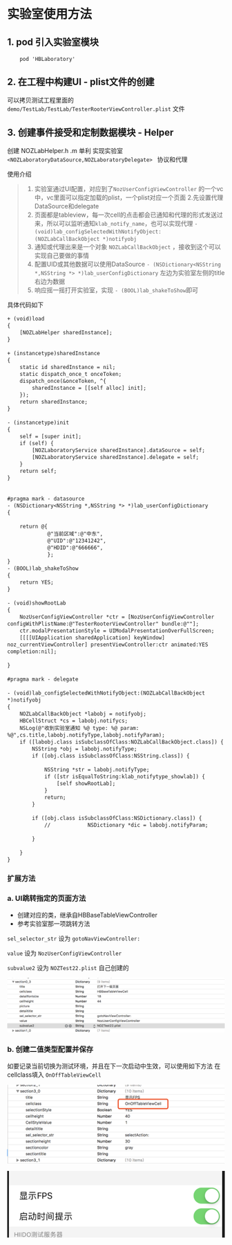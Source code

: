 
# 实验室使用方法

## 1. pod 引入实验室模块

```
    pod 'HBLaboratory' 
```

## 2. 在工程中构建UI - plist文件的创建
可以拷贝测试工程里面的 `demo/TestLab/TestLab/TesterRooterViewController.plist` 文件

## 3. 创建事件接受和定制数据模块 - Helper

创建 NOZLabHelper.h .m 单利
实现实验室`<NOZLaboratoryDataSource,NOZLaboratoryDelegate>
` 协议和代理


使用介绍 
> 1. 实验室通过UI配置，对应到了`NozUserConfigViewController` 的一个vc中，vc里面可以指定加载的plist，一个plist对应一个页面
> 2.先设置代理DataSource和delegate
> 3. 页面都是tableview，每一次cell的点击都会已通知和代理的形式发送过来，所以可以监听通知`klab_notify_name`，也可以实现代理 
> `- (void)lab_configSelectedWithNotifyObject:(NOZLabCallBackObject *)notifyobj`
> 4. 通知或代理出来是一个对象 `NOZLabCallBackObject` ，接收到这个可以实现自己要做的事情
> 5. 配置UID或其他数据可以使用DataSource `- (NSDictionary<NSString *,NSString *> *)lab_userConfigDictionary`  左边为实验室左侧的title右边为数据
> 6. 响应摇一摇打开实验室，实现 `- (BOOL)lab_shakeToShow`即可


具体代码如下

```
+ (void)load
{
    [NOZLabHelper sharedInstance];
}

+ (instancetype)sharedInstance
{
    static id sharedInstance = nil;
    static dispatch_once_t onceToken;
    dispatch_once(&onceToken, ^{
        sharedInstance = [[self alloc] init];
    });
    return sharedInstance;
}

- (instancetype)init
{
    self = [super init];
    if (self) {
        [NOZLaboratoryService sharedInstance].dataSource = self;
        [NOZLaboratoryService sharedInstance].delegate = self;
    }
    return self;
}


#pragma mark - datasource
- (NSDictionary<NSString *,NSString *> *)lab_userConfigDictionary
{
    
    return @{
             @"当前区域":@"中东",
             @"UID":@"12341242",
             @"HDID":@"666666",
             };
}
- (BOOL)lab_shakeToShow
{
    return YES;
}

- (void)showRootLab
{
    NozUserConfigViewController *ctr = [NozUserConfigViewController configWithPlistName:@"TesterRooterViewController" bundle:@""];
    ctr.modalPresentationStyle = UIModalPresentationOverFullScreen;
    [[[[UIApplication sharedApplication] keyWindow] noz_currentViewController] presentViewController:ctr animated:YES completion:nil];
    
}

#pragma mark - delegate

- (void)lab_configSelectedWithNotifyObject:(NOZLabCallBackObject *)notifyobj
{
    NOZLabCallBackObject *labobj = notifyobj;
    HBCellStruct *cs = labobj.notifycs;
    NSLog(@"收到实验室通知 %@ type: %@ param: %@",cs.title,labobj.notifyType,labobj.notifyParam);
    if ([labobj.class isSubclassOfClass:NOZLabCallBackObject.class]) {
        NSString *obj = labobj.notifyType;
        if ([obj.class isSubclassOfClass:NSString.class]) {
            
            NSString *str = labobj.notifyType;
            if ([str isEqualToString:klab_notifytype_showlab]) {
                [self showRootLab];
            }
            return;
        }
        
        if ([obj.class isSubclassOfClass:NSDictionary.class]) {
            //            NSDictionary *dic = labobj.notifyParam;
            
        }
        
    }
}

```

### 扩展方法

###  a. UI跳转指定的页面方法
* 创建对应的类，继承自HBBaseTableViewController
* 参考实验室那一项跳转方法

`sel_selector_str` 设为 `gotoNavViewController:`

`value` 设为 `NozUserConfigViewController`

`subvalue2` 设为  `NOZTest22.plist` 自己创建的

![image](snapshoot/nextpage.png)

### b. 创建二值类型配置并保存
如要记录当前切换为测试环境，并且在下一次启动中生效，可以使用如下方法
在cellclass填入 `OnOffTableViewCell`

![image](snapshoot/boolcell.png)

![image](snapshoot/boolcell2.png)
 